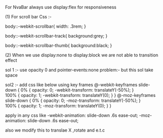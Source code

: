 For NvaBar always use display:flex for responsiveness


(1) For scroll bar Css :-

body::-webkit-scrollbar{
	width: .3rem;
}

body::-webkit-scrollbar-track{
	background:grey;
}

body::-webkit-scrollbar-thumb{
	background:black;
}


(2) When we use display:none to display:block we are not able to transition effect

sol 1 :- use opacity 0 and pointer-events:none 
problem:- but this sol take space

sol2 :- add css like below using key frames
@-webkit-keyframes slide-down {
      0% { opacity: 0; -webkit-transform: translateY(-50%); }   
    100% { opacity: 1; -webkit-transform: translateY(0); }
}
@-moz-keyframes slide-down {
      0% { opacity: 0; -moz-transform: translateY(-50%); }   
    100% { opacity: 1; -moz-transform: translateY(0); }
}

apply in any css like
	-webkit-animation: slide-down .6s ease-out;
    	-moz-animation: slide-down .6s ease-out;
      
also we modify this to translae X ,rotate and e.t.c
